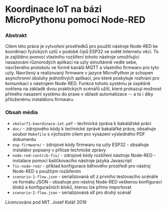 # Koordinace IoT na bázi MicroPythonu pomocí Node-RED

### Abstrakt
Cílem této práce je vytvoření prostředků pro použití nástroje Node-RED ke koordinaci fyzických
uzlů v podobě čipů ESP32 ve světě Internetu věcí.
To je zajištěno pomocí vlastního rozšíření tohoto nástroje umožňující nasazování různorodých aplikací na uzly
simultánně vedle sebe, navrženého protokolu ve formě kanálů MQTT a vlastního firmwaru pro tyto uzly.
Navržený a realizovaný firmware v jazyce MicroPython je schopen asynchronní obsluhy jednotlivých aplikací, pro
které poskytuje rozhraní pro komunikaci s nástrojem Node-RED.
Funkce tohoto systému je úspěšně ověřena na základě dvou praktických scénářů užití, které prokazují možnost přímého
nasazení systému do praxe v oblasti automatizace -- a to i díky přiloženému instalátoru firmwaru.

### Obsah média
* `xkolar71-koordinace-iot.pdf` - technická zpráva k bakalářské práci
* `doc/` - zdrojového kódy k technické zprávě bakalářké práce, obsahuje soubor `Makefile` s výchozím cílem pro vysázení výsledného PDF dokumentu
* `esp-firmware/` - zdrojové kódy firmwaru na uzly ESP32 - obsahuje instalátor popsaný v příloze technické zprávy
* `node-red-contrib-fis/` - zdrojové kódy rozšíření nástroje Node-RED - instalace pomocí balíčkovacího nástroje jazyka Javascript
* `fis-node-red/` - příklad konfigurace běhového prostředí pro nástroj Node-RED s použitým rozšířením
* `scenario-1-flow.json` - serializovaná síť z prvního testovacího scénáře ve formátu JSON - obsahuje pro nástroj Node-RED veškerou konfiguraci bloků a konfiguračních bloků, kterou lze přímo importovat
* `scenario-2-flow.json` - serializovaná síť pro druhý scénář

Licencováno pod MIT.
Josef Kolář 2019